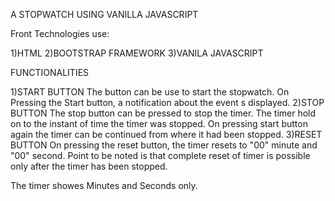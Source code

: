 A STOPWATCH USING VANILLA JAVASCRIPT

Front Technologies use:

1)HTML
2)BOOTSTRAP FRAMEWORK
3)VANILA JAVASCRIPT

FUNCTIONALITIES

1)START BUTTON
    The button can be use to start the stopwatch.
    On Pressing the Start button, a notification about the event s displayed.
2)STOP BUTTON
    The stop button can be pressed to stop the timer. The timer hold on to the instant of time the timer was stopped. On pressing start button again the timer can be continued from where it had been stopped.
3)RESET BUTTON
    On pressing the reset button, the timer resets to "00" minute and "00" second. Point to be noted is that complete reset of timer is possible only after the timer has been stopped.

The timer showes Minutes and Seconds only.    
